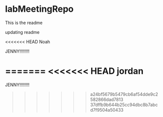 # labMeetingRepo

This is the readme

updating readme

<<<<<<< HEAD
Noah

JENNY!!!!!!!!

=======
<<<<<<< HEAD
jordan
=======

JENNY!!!!!!!!
>>>>>>> a24bf5679b5479cb6af54dde9c2582866dad7813
>>>>>>> 37dffb9b644b25cc94dbc8b7abcd7f9504a50433
